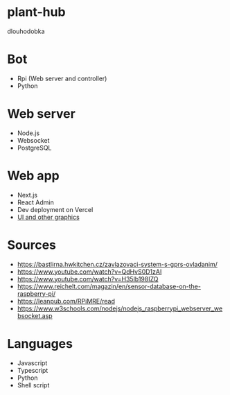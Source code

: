 # plant-hub
dlouhodobka

# Bot
- Rpi (Web server and controller)
- Python

# Web server
- Node.js
- Websocket
- PostgreSQL

# Web app
- Next.js
- React Admin
- Dev deployment on Vercel
- [UI and other graphics](https://www.figma.com/file/7gMKRPDOrkKOT5GKmOmfsu/PlantHub?node-id=0%3A1)

# Sources
- https://bastlirna.hwkitchen.cz/zavlazovaci-system-s-gprs-ovladanim/
- https://www.youtube.com/watch?v=QdHvS0D1zAI
- https://www.youtube.com/watch?v=H35lb198IZQ
- https://www.reichelt.com/magazin/en/sensor-database-on-the-raspberry-pi/
- https://leanpub.com/RPiMRE/read
- https://www.w3schools.com/nodejs/nodejs_raspberrypi_webserver_websocket.asp

# Languages
- Javascript
- Typescript
- Python
- Shell script

